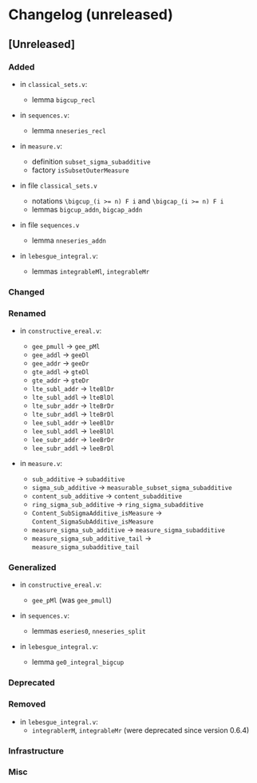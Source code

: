 # Changelog (unreleased)

## [Unreleased]

### Added

- in `classical_sets.v`:
  + lemma `bigcup_recl`

- in `sequences.v`:
  + lemma `nneseries_recl`

- in `measure.v`:
  + definition `subset_sigma_subadditive`
  + factory `isSubsetOuterMeasure`

- in file `classical_sets.v`
  + notations `\bigcup_(i >= n) F i` and `\bigcap_(i >= n) F i`
  + lemmas `bigcup_addn`, `bigcap_addn`

- in file `sequences.v`
  + lemma `nneseries_addn`
- in `lebesgue_integral.v`:
  + lemmas `integrableMl`, `integrableMr`

### Changed

### Renamed

- in `constructive_ereal.v`:
  + `gee_pmull` -> `gee_pMl`
  + `gee_addl` -> `geeDl`
  + `gee_addr` -> `geeDr`
  + `gte_addl` -> `gteDl`
  + `gte_addr` -> `gteDr`
  + `lte_subl_addr` -> `lteBlDr`
  + `lte_subl_addl` -> `lteBlDl`
  + `lte_subr_addr` -> `lteBrDr`
  + `lte_subr_addl` -> `lteBrDl`
  + `lee_subl_addr` -> `leeBlDr`
  + `lee_subl_addl` -> `leeBlDl`
  + `lee_subr_addr` -> `leeBrDr`
  + `lee_subr_addl` -> `leeBrDl`

- in `measure.v`:
  + `sub_additive` -> `subadditive`
  + `sigma_sub_additive` -> `measurable_subset_sigma_subadditive`
  + `content_sub_additive` -> `content_subadditive`
  + `ring_sigma_sub_additive` -> `ring_sigma_subadditive`
  + `Content_SubSigmaAdditive_isMeasure` -> `Content_SigmaSubAdditive_isMeasure`
  + `measure_sigma_sub_additive` -> `measure_sigma_subadditive`
  + `measure_sigma_sub_additive_tail` -> `measure_sigma_subadditive_tail`

### Generalized

- in `constructive_ereal.v`:
  + `gee_pMl` (was `gee_pmull`)

- in `sequences.v`:
  + lemmas `eseries0`, `nneseries_split`

- in `lebesgue_integral.v`:
  + lemma `ge0_integral_bigcup`

### Deprecated

### Removed

- in `lebesgue_integral.v`:
  + `integrablerM`, `integrableMr` (were deprecated since version 0.6.4)

### Infrastructure

### Misc
